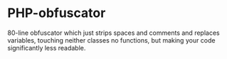 # PHP-obfuscator
80-line obfuscator which just strips spaces and comments and replaces variables, touching neither classes no functions, but making your code significantly less readable.
